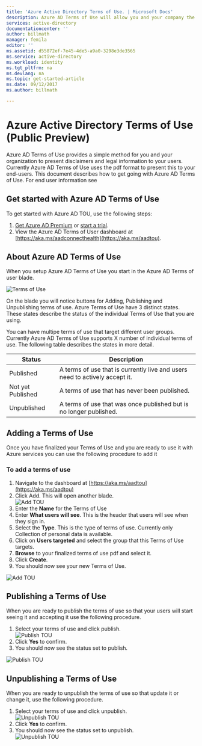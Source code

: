 ```yaml
---
title: 'Azure Active Directory Terms of Use. | Microsoft Docs'
description: Azure AD Terms of Use will allow you and your company the ability to provide terms of use to users of Azure AD servcies.
services: active-directory
documentationcenter: ''
author: billmath
manager: femila
editor: ''
ms.assetid: d55872ef-7e45-4de5-a9a0-3298e3de3565
ms.service: active-directory
ms.workload: identity
ms.tgt_pltfrm: na
ms.devlang: na
ms.topic: get-started-article
ms.date: 09/12/2017
ms.author: billmath

---
```


# Azure Active Directory Terms of Use (Public Preview)
Azure AD Terms of Use provides a simple method for you and your organization to present disclaimers and legal information to your users.  Currently Azure AD Terms of Use uses the pdf format to present this to your end-users.  This document describes how to get going with Azure AD Terms of Use.  For end user information see

## Get started with Azure AD Terms of Use
To get started with Azure AD TOU, use the following steps:

1. [Get Azure AD Premium](active-directory-get-started-premium.md) or [start a trial](https://azure.microsoft.com/trial/get-started-active-directory/).
2. View the Azure AD Terms of User dashboard at [https://aka.ms/aadconnecthealth](https://aka.ms/aadtou).

## About Azure AD Terms of Use
When you setup Azure AD Terms of Use you start in the Azure AD Terms of user blade.  

![Terms of Use](media/active-directory-tou/tou1.png)


On the blade you will notice buttons for Adding, Publishing and Unpublishing terms of use. Azure Terms of Use have 3 distinct states.  These states describe the status of the individual Terms of Use that you are using.  

You can have multipe terms of use that target different user groups.  Currently Azure AD Terms of Use supports X number of individual terms of use.  The following table describes the states in more detail.

|Status|Description|
| ----- | ----- |	
|Published|A terms of use that is currently live and users need to actively accept it.|
|Not yet Published|A terms of use that has never been published.|
|Unpublished|A terms of use that was once published but is no longer published.|


## Adding a Terms of Use
Once you have finalized your Terms of Use and you are ready to use it with Azure services you can use the following procedure to add it

### To add a terms of use
1. Navigate to the dashboard at [https://aka.ms/aadtou](https://aka.ms/aadtou)
2. Click Add.  This will open another blade.</br>
![Add TOU](media/active-directory-tou/tou2.png)
3. Enter the **Name** for the Terms of Use
4. Enter **What users will see**.  This is the header that users will see when they sign in.
5. Select the **Type**.  This is the type of terms of use.  Currently only Collection of personal data is available.
6. Click on **Users targeted** and select the group that this Terms of Use targets.
7. **Browse** to your finalized terms of use pdf and select it.
8. Click **Create**.
9. You should now see your new Terms of Use.</br>

![Add TOU](media/active-directory-tou/tou3.png)

## Publishing a Terms of Use
When you are ready to publish the terms of use so that your users will start seeing it and accepting it use the following procedure.

1. Select your terms of use and click publish.</br>
![Publish TOU](media/active-directory-tou/tou4.png)
2. Click **Yes** to confirm.
3. You should now see the status set to publish.

![Publish TOU](media/active-directory-tou/tou5.png)


## Unpublishing a Terms of Use
When you are ready to unpublish the terms of use so that update it or change it, use the following procedure.

1. Select your terms of use and click unpublish.</br>
![Unpublish TOU](media/active-directory-tou/tou7.png)
2. Click **Yes** to confirm.
3. You should now see the status set to unpublish.</br>
![Unpublish TOU](media/active-directory-tou/tou6.png)